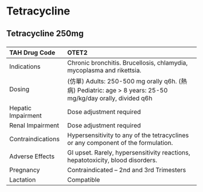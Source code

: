 # Tetracycline

## Tetracycline 250mg

##### 

| TAH Drug Code      | OTET2                                                                                                      |
|:-------------------|:-----------------------------------------------------------------------------------------------------------|
| Indications        | Chronic bronchitis. Brucellosis, chlamydia, mycoplasma and rikettsia.                                      |
| Dosing             | (仿單) Adults: 250-500 mg orally q6h. (熱病) Pediatric: age > 8 years: 25-50 mg/kg/day orally, divided q6h |
| Hepatic Impairment | Dose adjustment required                                                                                   |
| Renal Impairment   | Dose adjustment required                                                                                   |
| Contraindications  | Hypersensitivity to any of the tetracyclines or any component of the formulation.                          |
| Adverse Effects    | GI upset. Rarely, hypersensitivity reactions, hepatotoxicity, blood disorders.                             |
| Pregnancy          | Contraindicated – 2nd and 3rd Trimesters                                                                   |
| Lactation          | Compatible                                                                                                 |

